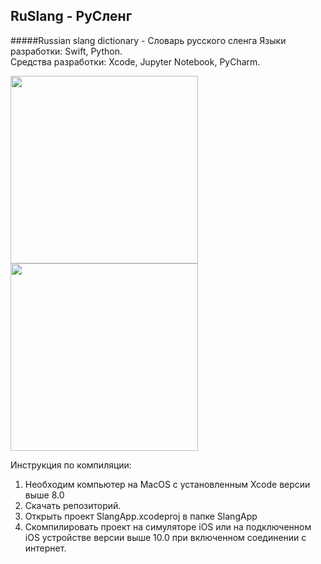 RuSlang - РуСленг
---
#####Russian slang dictionary - Словарь русского сленга
Языки разработки: Swift, Python. <br>
Средства разработки: Xcode, Jupyter Notebook, PyCharm.

<img src="http://i93.fastpic.ru/big/2017/0930/62/990eb0e28ee42c2d60094eb19f731262.jpg" width="300"> <img src="http://i89.fastpic.ru/big/2017/0930/25/a36853eeb360475a62d9ed925018c725.jpg" width="300">


Инструкция по компиляции: <br>
1. Необходим компьютер на MacOS с установленным Xcode версии выше 8.0 <br>
2. Скачать репозиторий. <br>
3. Открыть проект SlangApp.xcodeproj в папке SlangApp <br>
4. Скомпилировать проект на симуляторе iOS или на подключенном iOS устройстве версии выше 10.0 при включенном соединении с интернет.


